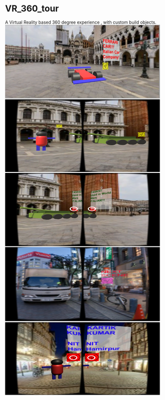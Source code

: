 # VR_360_tour
A Virtual Reality based 360 degree experience , with custom build objects.
![](screenshots/1.png)
![](screenshots/2.png)
![](screenshots/3.png)
![](screenshots/5.png)
![](screenshots/6.png)

